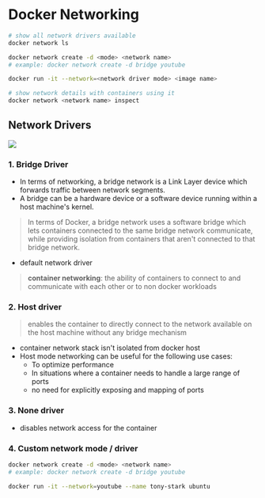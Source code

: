 # Docker Networking

```bash
# show all network drivers available
docker network ls

docker network create -d <mode> <network name>
# example: docker network create -d bridge youtube

docker run -it --network=<network driver mode> <image name>

# show network details with containers using it
docker network <network name> inspect
```


## Network Drivers
![](https://miro.medium.com/v2/resize:fit:1372/0*X34tDynHLvheJOKN)

### 1. Bridge Driver
- In terms of networking, a bridge network is a Link Layer device which forwards traffic between network segments.
- A bridge can be a hardware device or a software device running within a host machine's kernel.

> In terms of Docker, a bridge network uses a software bridge which lets containers connected to the same bridge network communicate, while providing isolation from containers that aren't connected to that bridge network.

- default network driver
> **container networking**: the ability of containers to connect to and communicate with each other or to non docker workloads

### 2. Host driver
> enables the container to directly connect to the network available on the host machine without any bridge mechanism
- container network stack isn't isolated from docker host
- Host mode networking can be useful for the following use cases:
    - To optimize performance
    - In situations where a container needs to handle a large range of ports
    - no need for explicitly exposing and mapping of ports

### 3. None driver
- disables network access for the container

### 4. Custom network mode / driver
```bash
docker network create -d <mode> <network name>
# example: docker network create -d bridge youtube

docker run -it --network=youtube --name tony-stark ubuntu
```